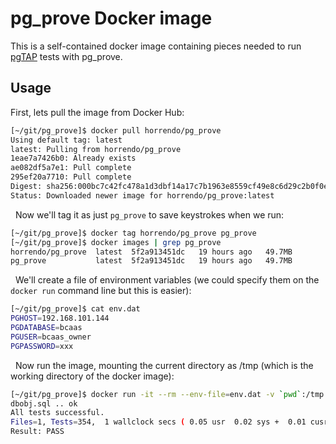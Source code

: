 # pg_prove Docker image
This is a self-contained docker image containing pieces needed to run [pgTAP](https://pgtap.org/) tests with pg_prove.

## Usage

First, lets pull the image from Docker Hub:

```bash
[~/git/pg_prove]$ docker pull horrendo/pg_prove
Using default tag: latest
latest: Pulling from horrendo/pg_prove
1eae7a7426b0: Already exists 
ae082df5a7e1: Pull complete 
295ef20a7710: Pull complete 
Digest: sha256:000bc7c42fc478a1d3dbf14a17c7b1963e8559cf49e8c6d29c2b0f0e12c38029
Status: Downloaded newer image for horrendo/pg_prove:latest
```

&nbsp;
Now we'll tag it as just `pg_prove` to save keystrokes when we run:

```bash
[~/git/pg_prove]$ docker tag horrendo/pg_prove pg_prove
[~/git/pg_prove]$ docker images | grep pg_prove
horrendo/pg_prove  latest  5f2a913451dc   19 hours ago   49.7MB
pg_prove           latest  5f2a913451dc   19 hours ago   49.7MB
```

&nbsp;
We'll create a file of environment variables (we could specify them on the `docker run` command line but this is easier):

```bash
[~/git/pg_prove]$ cat env.dat
PGHOST=192.168.101.144
PGDATABASE=bcaas
PGUSER=bcaas_owner
PGPASSWORD=xxx
```

&nbsp;
Now run the image, mounting the current directory as /tmp (which is the working directory of the docker image):

```bash
[~/git/pg_prove]$ docker run -it --rm --env-file=env.dat -v `pwd`:/tmp pg_prove sh -c 'pg_prove *.sql'
dbobj.sql .. ok       
All tests successful.
Files=1, Tests=354,  1 wallclock secs ( 0.05 usr  0.02 sys +  0.01 cusr  0.01 csys =  0.09 CPU)
Result: PASS
```